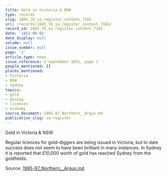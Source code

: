 ```yaml
---
title: Gold in Victoria & NSW
type: records
slug: 1845_76_sa_register_content_7165
url: /records/1845_76_sa_register_content_7165/
record_id: 1845_76_sa_register_content_7165
date: '1851-09-02'
date_display: null
volume: null
issue_number: null
page: '2'
article_type: news
issue_reference: 2 September 1851, page 2
people_mentioned: []
places_mentioned:
- Victoria
- NSW
- Sydney
topics:
- gold
- mining
- licences
- economy
source_document: 1985-87_Northern__Argus.md
publication_slug: sa-register
---
```


Gold in Victoria & NSW

Regular licences for gold-diggers are being issued in Victoria, but to date success does not seem to have been brilliant in many instances.  In Sydney it is reported that £10,000 worth of gold has reached Sydney from the goldfields.

Source: [1985-87_Northern__Argus.md](/downloads/markdown/1985-87_Northern__Argus.md)
